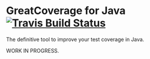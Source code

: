 # GreatCoverage for Java [![Travis Build Status](https://api.travis-ci.org/lantoli/greatcoverage-java.png)](http://travis-ci.org/lantoli/greatcoverage-java)

The definitive tool to improve your test coverage in Java.

WORK IN PROGRESS.

